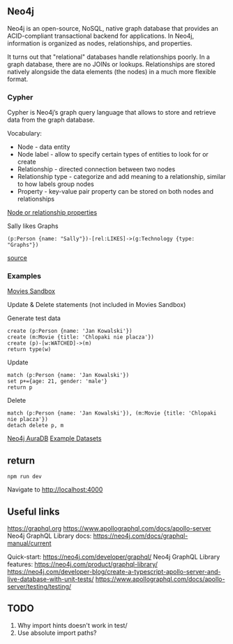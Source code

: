 ## Neo4j

Neo4j is an open-source, NoSQL, native graph database that provides an ACID-compliant transactional backend for applications. In Neo4j, information is organized as nodes, relationships, and properties.

It turns out that "relational" databases handle relationships poorly. In a graph database, there are no JOINs or lookups. Relationships are stored natively alongside the data elements (the nodes) in a much more flexible format.

### Cypher

Cypher is Neo4j’s graph query language that allows to store and retrieve data from the graph database.

Vocabulary:
- Node - data entity
- Node label - allow to specify certain types of entities to look for or create
- Relationship - directed connection between two nodes
- Relationship type - categorize and add meaning to a relationship, similar to how labels group nodes
- Property - key-value pair property can be stored on both nodes and relationships

[Node or relationship properties](https://neo4j.com/docs/getting-started/current/cypher-intro/#cypher-properties)

Sally likes Graphs
```
(p:Person {name: "Sally"})-[rel:LIKES]->(g:Technology {type: "Graphs"})
```

[source](https://neo4j.com/docs/getting-started/current/)

### Examples

[Movies Sandbox](https://neo4j.com/sandbox/)

Update & Delete statements (not included in Movies Sandbox)

Generate test data
```
create (p:Person {name: 'Jan Kowalski'})
create (m:Movie {title: 'Chlopaki nie placza'})
create (p)-[w:WATCHED]->(m)
return type(w)
```

Update
```
match (p:Person {name: 'Jan Kowalski'})
set p+={age: 21, gender: 'male'}
return p
```

Delete
```
match (p:Person {name: 'Jan Kowalski'}), (m:Movie {title: 'Chlopaki nie placza'})
detach delete p, m
```

[Neo4j AuraDB](https://neo4j.com/cloud/aura-free/)
[Example Datasets](https://neo4j.com/developer/example-data/)


## return
```
npm run dev
```

Navigate to [http://localhost:4000](http://localhost:4000)

## Useful links
https://graphql.org
https://www.apollographql.com/docs/apollo-server
Neo4j GraphQL Library docs: https://neo4j.com/docs/graphql-manual/current

Quick-start: https://neo4j.com/developer/graphql/
Neo4j GraphQL Library features: https://neo4j.com/product/graphql-library/
https://neo4j.com/developer-blog/create-a-typescript-apollo-server-and-live-database-with-unit-tests/
https://www.apollographql.com/docs/apollo-server/testing/testing/


## TODO
1. Why import hints doesn't work in test/
2. Use absolute import paths?